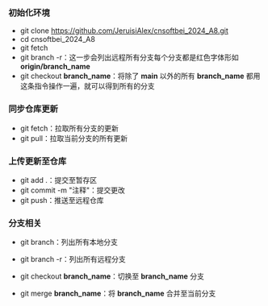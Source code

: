 ### 初始化环境

- git clone https://github.com/JeruisiAlex/cnsoftbei_2024_A8.git
- cd cnsoftbei_2024_A8
- git fetch
- git branch -r：这一步会列出远程所有分支每个分支都是红色字体形如 **origin/branch_name**
- git checkout **branch_name**：将除了 **main** 以外的所有 **branch_name** 都用这条指令操作一遍，就可以得到所有的分支

### 同步仓库更新

- git fetch：拉取所有分支的更新
- git pull：拉取当前分支的所有更新

### 上传更新至仓库

- git add .：提交至暂存区
- git commit -m "注释"：提交更改
- git push：推送至远程仓库

### 分支相关

- git branch：列出所有本地分支
- git branch -r：列出所有远程分支
- git checkout **branch_name**：切换至 **branch_name** 分支

- git merge **branch_name**：将 **branch_name** 合并至当前分支